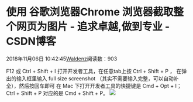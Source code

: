 
# 使用 谷歌浏览器Chrome 浏览器截取整个网页为图片 - 追求卓越,做到专业 - CSDN博客


2018年11月06日 10:42:45[Waldenz](https://me.csdn.net/enter89)阅读数：903


F12 或 Ctrl + Shift + I 打开开发者工具，在任意tab上按 Ctrl + Shift + P ，
在弹出的输入框里输入 full size screenshot （其实不需要输入完整，可以自动补全），然后按回车即可
在 Mac 下打开开发者工具的快捷键是 Cmd + Opt + I； Ctrl + Shift + P 对应的是 Cmd + Shift + P。
![](https://img-blog.csdnimg.cn/20181106104057934.png)


